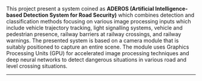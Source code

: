 This project present a system coined as <b>ADEROS (Artificial Intelligence-based Detection System for Road Security)</b> which combines detection and classification methods focusing on various image processing inputs which include vehicle trajectory tracking, light signalling systems, vehicle and pedestrian presence, railway barriers at railway crossings, and railway warnings. The presented system is based on a camera module that is suitably positioned to capture an entire scene. The module uses Graphics Processing Units (GPU) for accelerated image processing techniques and deep neural networks to detect dangerous situations in various road and level crossing situations. 
<hr/>

